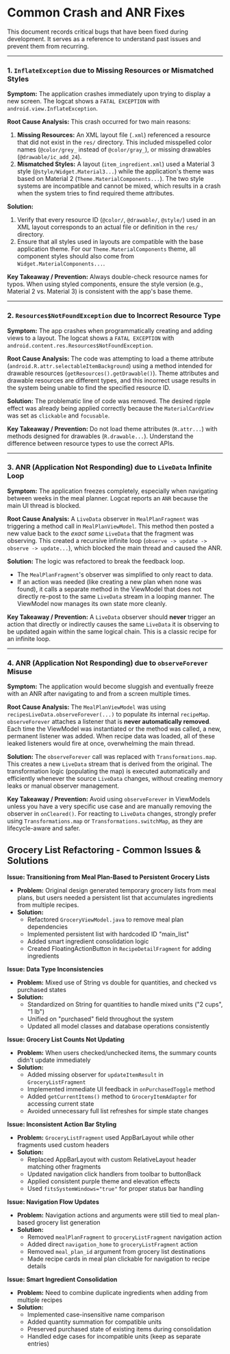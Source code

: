 # Common Crash and ANR Fixes

This document records critical bugs that have been fixed during development. It serves as a reference to understand past issues and prevent them from recurring.

---

### 1. `InflateException` due to Missing Resources or Mismatched Styles

**Symptom:**
The application crashes immediately upon trying to display a new screen. The logcat shows a `FATAL EXCEPTION` with `android.view.InflateException`.

**Root Cause Analysis:**
This crash occurred for two main reasons:

1.  **Missing Resources:** An XML layout file (`.xml`) referenced a resource that did not exist in the `res/` directory. This included misspelled color names (`@color/grey_` instead of `@color/gray_`), or missing drawables (`@drawable/ic_add_24`).
2.  **Mismatched Styles:** A layout (`item_ingredient.xml`) used a Material 3 style (`@style/Widget.Material3...`) while the application's theme was based on Material 2 (`Theme.MaterialComponents...`). The two style systems are incompatible and cannot be mixed, which results in a crash when the system tries to find required theme attributes.

**Solution:**

1.  Verify that every resource ID (`@color/`, `@drawable/`, `@style/`) used in an XML layout corresponds to an actual file or definition in the `res/` directory.
2.  Ensure that all styles used in layouts are compatible with the base application theme. For our `Theme.MaterialComponents` theme, all component styles should also come from `Widget.MaterialComponents...`.

**Key Takeaway / Prevention:**
Always double-check resource names for typos. When using styled components, ensure the style version (e.g., Material 2 vs. Material 3) is consistent with the app's base theme.

---

### 2. `Resources$NotFoundException` due to Incorrect Resource Type

**Symptom:**
The app crashes when programmatically creating and adding views to a layout. The logcat shows a `FATAL EXCEPTION` with `android.content.res.Resources$NotFoundException`.

**Root Cause Analysis:**
The code was attempting to load a theme attribute (`android.R.attr.selectableItemBackground`) using a method intended for drawable resources (`getResources().getDrawable()`). Theme attributes and drawable resources are different types, and this incorrect usage results in the system being unable to find the specified resource ID.

**Solution:**
The problematic line of code was removed. The desired ripple effect was already being applied correctly because the `MaterialCardView` was set as `clickable` and `focusable`.

**Key Takeaway / Prevention:**
Do not load theme attributes (`R.attr...`) with methods designed for drawables (`R.drawable...`). Understand the difference between resource types to use the correct APIs.

---

### 3. ANR (Application Not Responding) due to `LiveData` Infinite Loop

**Symptom:**
The application freezes completely, especially when navigating between weeks in the meal planner. Logcat reports an `ANR` because the main UI thread is blocked.

**Root Cause Analysis:**
A `LiveData` observer in `MealPlanFragment` was triggering a method call in `MealPlanViewModel`. This method then posted a new value back to the _exact same_ `LiveData` that the fragment was observing. This created a recursive infinite loop (`observe -> update -> observe -> update...`), which blocked the main thread and caused the ANR.

**Solution:**
The logic was refactored to break the feedback loop.

- The `MealPlanFragment`'s observer was simplified to only react to data.
- If an action was needed (like creating a new plan when none was found), it calls a separate method in the ViewModel that does not directly re-post to the same `LiveData` stream in a looping manner. The ViewModel now manages its own state more cleanly.

**Key Takeaway / Prevention:**
A `LiveData` observer should **never** trigger an action that directly or indirectly causes the same `LiveData` it is observing to be updated again within the same logical chain. This is a classic recipe for an infinite loop.

---

### 4. ANR (Application Not Responding) due to `observeForever` Misuse

**Symptom:**
The application would become sluggish and eventually freeze with an ANR after navigating to and from a screen multiple times.

**Root Cause Analysis:**
The `MealPlanViewModel` was using `recipesLiveData.observeForever(...)` to populate its internal `recipeMap`. `observeForever` attaches a listener that is **never automatically removed**. Each time the ViewModel was instantiated or the method was called, a new, permanent listener was added. When recipe data was loaded, all of these leaked listeners would fire at once, overwhelming the main thread.

**Solution:**
The `observeForever` call was replaced with `Transformations.map`. This creates a new `LiveData` stream that is derived from the original. The transformation logic (populating the map) is executed automatically and efficiently whenever the source `LiveData` changes, without creating memory leaks or manual observer management.

**Key Takeaway / Prevention:**
Avoid using `observeForever` in ViewModels unless you have a very specific use case and are manually removing the observer in `onCleared()`. For reacting to `LiveData` changes, strongly prefer using `Transformations.map` or `Transformations.switchMap`, as they are lifecycle-aware and safer.

## Grocery List Refactoring - Common Issues & Solutions

**Issue: Transitioning from Meal Plan-Based to Persistent Grocery Lists**

- **Problem:** Original design generated temporary grocery lists from meal plans, but users needed a persistent list that accumulates ingredients from multiple recipes.
- **Solution:**
  - Refactored `GroceryViewModel.java` to remove meal plan dependencies
  - Implemented persistent list with hardcoded ID "main_list"
  - Added smart ingredient consolidation logic
  - Created FloatingActionButton in `RecipeDetailFragment` for adding ingredients

**Issue: Data Type Inconsistencies**

- **Problem:** Mixed use of String vs double for quantities, and checked vs purchased states
- **Solution:**
  - Standardized on String for quantities to handle mixed units ("2 cups", "1 lb")
  - Unified on "purchased" field throughout the system
  - Updated all model classes and database operations consistently

**Issue: Grocery List Counts Not Updating**

- **Problem:** When users checked/unchecked items, the summary counts didn't update immediately
- **Solution:**
  - Added missing observer for `updateItemResult` in `GroceryListFragment`
  - Implemented immediate UI feedback in `onPurchasedToggle` method
  - Added `getCurrentItems()` method to `GroceryItemAdapter` for accessing current state
  - Avoided unnecessary full list refreshes for simple state changes

**Issue: Inconsistent Action Bar Styling**

- **Problem:** `GroceryListFragment` used AppBarLayout while other fragments used custom headers
- **Solution:**
  - Replaced AppBarLayout with custom RelativeLayout header matching other fragments
  - Updated navigation click handlers from toolbar to buttonBack
  - Applied consistent purple theme and elevation effects
  - Used `fitsSystemWindows="true"` for proper status bar handling

**Issue: Navigation Flow Updates**

- **Problem:** Navigation actions and arguments were still tied to meal plan-based grocery list generation
- **Solution:**
  - Removed `mealPlanFragment` to `groceryListFragment` navigation action
  - Added direct `navigation_home` to `groceryListFragment` action
  - Removed `meal_plan_id` argument from grocery list destinations
  - Made recipe cards in meal plan clickable for navigation to recipe details

**Issue: Smart Ingredient Consolidation**

- **Problem:** Need to combine duplicate ingredients when adding from multiple recipes
- **Solution:**
  - Implemented case-insensitive name comparison
  - Added quantity summation for compatible units
  - Preserved purchased state of existing items during consolidation
  - Handled edge cases for incompatible units (keep as separate entries)
